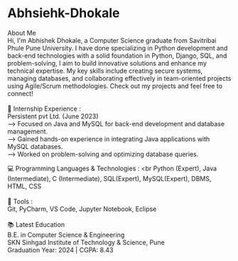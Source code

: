 # Abhsiehk-Dhokale
About Me
<br>
Hi, I'm Abhishek Dhokale, a Computer Science graduate from Savitribai Phule Pune University. 
I have done specializing in Python development and back-end technologies with a solid foundation in Python, Django, SQL, and problem-solving, I aim to build innovative solutions and enhance my technical expertise. 
My key skills include creating secure systems, managing databases, and collaborating effectively in team-oriented projects using Agile/Scrum methodologies. 
Check out my projects and feel free to connect!
<br><br>
🏢 Internship Experience :<br>
 Persistent pvt Ltd. (June 2023)<br>
  --> Focused on Java and MySQL for back-end development and database management.<br>
  --> Gained hands-on experience in integrating Java applications with MySQL databases.<br>
  --> Worked on problem-solving and optimizing database queries.<br>

💻 Programming Languages & Technologies : <br
  Python (Expert),  Java (Intermediate),  C (Intermediate), SQL(Expert),  MySQL(Expert),  DBMS,  HTML,  CSS
<br><br>
🔧 Tools : <br>
   Git, PyCharm, VS Code, Jupyter Notebook, Eclipse
<br><br>
📚 Latest Education<br>
  B.E. in Computer Science & Engineering<br>
  SKN Sinhgad Institute of Technology & Science, Pune<br>
  Graduation Year: 2024 | CGPA: 8.43






 
